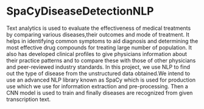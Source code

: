 # SpaCyDiseaseDetectionNLP

Text analytics is used to evaluate the effectiveness of medical treatments by comparing various diseases,their outcomes and mode of treatment.  It helps in identifying common symptoms to aid diagnosis and determining the most effective drug compounds for treating large number of population.  It also has developed clinical profiles to give physicians information about their practice patterns and to compare these with those of other physicians and peer-reviewed industry standards.
    In this project, we use NLP to find out the type of disease from the unstructured data obtained.We intend to use an advanced NLP library known as SpaCy which is used for production use which we use for information extraction and pre-processing. Then a CNN model is used to train and finally diseases are recognized from given transcription text.  
